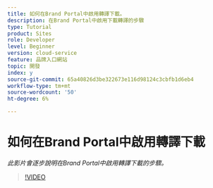```yaml
---
title: 如何在Brand Portal中啟用轉譯下載。
description: 在Brand Portal中啟用下載轉譯的步驟
type: Tutorial
product: Sites
role: Developer
level: Beginner
version: cloud-service
feature: 品牌入口網站
topic: 開發
index: y
source-git-commit: 65a40826d3be322673e116d98124c3cbfb1d6eb4
workflow-type: tm+mt
source-wordcount: '50'
ht-degree: 6%

---
```



# 如何在Brand Portal中啟用轉譯下載

*此影片會逐步說明在Brand Portal中啟用轉譯下載的步驟。*

>[!VIDEO](https://video.tv.adobe.com/v/335449?quality=9&learn=on)
